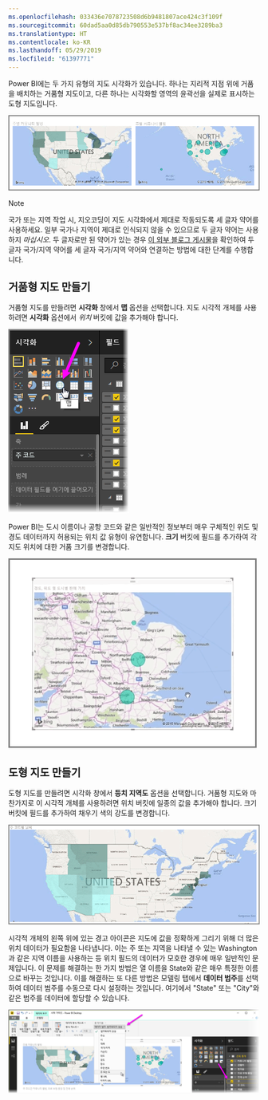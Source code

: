 ```yaml
---
ms.openlocfilehash: 033436e7078723508d6b9481807ace424c3f109f
ms.sourcegitcommit: 60dad5aa0d85db790553e537bf8ac34ee3289ba3
ms.translationtype: HT
ms.contentlocale: ko-KR
ms.lasthandoff: 05/29/2019
ms.locfileid: "61397771"
---
```

Power BI에는 두 가지 유형의 지도 시각화가 있습니다. 하나는 지리적 지점 위에 거품을 배치하는 거품형 지도이고, 다른 하나는 시각화할 영역의 윤곽선을 실제로 표시하는 도형 지도입니다.

![](media/3-5-create-map-visualizations/3-5_1.png)

> [!NOTE]
> 국가 또는 지역 작업 시, 지오코딩이 지도 시각화에서 제대로 작동되도록 세 글자 약어를 사용하세요. 일부 국가나 지역이 제대로 인식되지 않을 수 있으므로 두 글자 약어는 사용하지 *마십시오*.
> 두 글자로만 된 약어가 있는 경우 [이 외부 블로그 게시물](https://blog.ailon.org/how-to-display-2-letter-country-data-on-a-power-bi-map-85fc738497d6#.yudauacxp)을 확인하여 두 글자 국가/지역 약어를 세 글자 국가/지역 약어와 연결하는 방법에 대한 단계를 수행합니다.
> 
> 

## <a name="create-bubble-maps"></a>거품형 지도 만들기
거품형 지도를 만들려면 **시각화** 창에서 **맵** 옵션을 선택합니다. 지도 시각적 개체를 사용하려면 **시각화** 옵션에서 *위치* 버킷에 값을 추가해야 합니다.

![](media/3-5-create-map-visualizations/3-5_2.png)

Power BI는 도시 이름이나 공항 코드와 같은 일반적인 정보부터 매우 구체적인 위도 및 경도 데이터까지 허용되는 위치 값 유형이 유연합니다. **크기** 버킷에 필드를 추가하여 각 지도 위치에 대한 거품 크기를 변경합니다.

![](media/3-5-create-map-visualizations/3-5_3.png)

## <a name="create-shape-maps"></a>도형 지도 만들기
도형 지도를 만들려면 시각화 창에서 **등치 지역도** 옵션을 선택합니다. 거품형 지도와 마찬가지로 이 시각적 개체를 사용하려면 위치 버킷에 일종의 값을 추가해야 합니다. 크기 버킷에 필드를 추가하여 채우기 색의 강도를 변경합니다.

![](media/3-5-create-map-visualizations/3-5_4.png)

시각적 개체의 왼쪽 위에 있는 경고 아이콘은 지도에 값을 정확하게 그리기 위해 더 많은 위치 데이터가 필요함을 나타냅니다. 이는 주 또는 지역을 나타낼 수 있는 Washington과 같은 지역 이름을 사용하는 등 위치 필드의 데이터가 모호한 경우에 매우 일반적인 문제입니다.  이 문제를 해결하는 한 가지 방법은 열 이름을 State와 같은 매우 특정한 이름으로 바꾸는 것입니다.  이를 해결하는 또 다른 방법은 모델링 탭에서 **데이터 범주**를 선택하여 데이터 범주를 수동으로 다시 설정하는 것입니다. 여기에서 "State" 또는 "City"와 같은 범주를 데이터에 할당할 수 있습니다.

![](media/3-5-create-map-visualizations/3-5_5.png)


